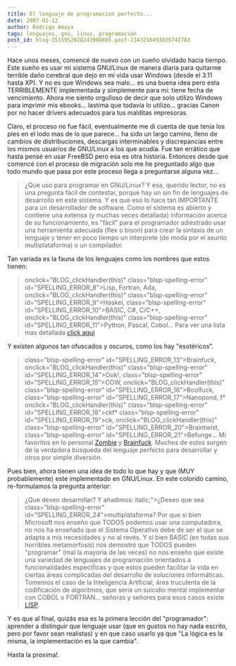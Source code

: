 ```yaml
---
title: El lenguaje de programacion perfecto...
date: 2007-01-12
author: Rodrigo Amaya
tags: lenguajes, gnu, linux, programacion
post_id: blog-3515952828243908885.post-2343216493835742783
---
```


Hace unos meses, comencé de nuevo con un sueño olvidado hacia tiempo. Este sueño es usar mi sistema GNU/Linux de manera diaria para quitarme terrible daño cerebral que dejo en mi vida usar Windows (desde el 3.11 hasta XP). Y no es que Windows sea malo... es una buena idea pero esta TERRIBLEMENTE implementada y simplemente para mi: tiene fecha de vencimiento. Ahora me siento orgulloso de decir que solo utilizo Windows para imprimir mis ebooks... lastima que todavía lo utilizo... gracias Canon por no hacer drivers adecuados para tus malditas impresoras.

Claro, el proceso no fue fácil, eventualmente me di cuenta de que tenia los pies en el lodo mas de lo que parece... ha sido un largo camino, lleno de cambios de distribuciones, descargas interminables y discrepancias entre los mismos usuarios de GNU/Linux a los que acudía. Fue tan errático que hasta pensé en usar FreeBSD pero esa es otra historia. Entonces desde que comencé con el proceso de migración solo me he preguntado algo que todo mundo que pasa por este proceso llega a preguntarse alguna vez...

> ¿Que uso para programar en
> GNU/Linux?
Y esa, querido lector, no es una pregunta fácil de contestar, porque hay un sin fin de lenguajes de desarrollo en este sistema. Y es que eso lo hace tan IMPORTANTE para un desarrollador de software. Como el sistema es abierto y contiene una extensa (y muchas veces detallada) información acerca de su funcionamiento, es "fácil" para el programador adiestrado usar una herramienta adecuada (flex o bison) para crear la sintaxis de un lenguaje y tener en poco tiempo un interprete (de moda por el asunto multiplataforma) o un compilador.

Tan variada es la fauna de los lenguajes como los nombres que estos tienen:

> onclick="BLOG_clickHandler(this)" class="blsp-spelling-error"
> id="SPELLING_ERROR_8">Lisp, Fortran, Ada, onclick="BLOG_clickHandler(this)" class="blsp-spelling-error"
> id="SPELLING_ERROR_9">Haskel, class="blsp-spelling-error" id="SPELLING_ERROR_10">BASIC, C#, C/C++, onclick="BLOG_clickHandler(this)" class="blsp-spelling-error"
> id="SPELLING_ERROR_11">Python, Pascal, Cobol...
Para ver una lista mas detallada [click aquí](http://en.wikipedia.org/wiki/Alphabetical_list_of_programming_languages)

Y existen algunos tan ofuscados y oscuros, como los hay "esotéricos".

> class="blsp-spelling-error" id="SPELLING_ERROR_13">Brainfuck, onclick="BLOG_clickHandler(this)" class="blsp-spelling-error"
> id="SPELLING_ERROR_14">Ook!, class="blsp-spelling-error" id="SPELLING_ERROR_15">COW, onclick="BLOG_clickHandler(this)" class="blsp-spelling-error"
> id="SPELLING_ERROR_16">Boolfuck, class="blsp-spelling-error" id="SPELLING_ERROR_17">Nanopond, f* onclick="BLOG_clickHandler(this)" class="blsp-spelling-error"
> id="SPELLING_ERROR_18">ckf* class="blsp-spelling-error" id="SPELLING_ERROR_19">ck, onclick="BLOG_clickHandler(this)" class="blsp-spelling-error"
> id="SPELLING_ERROR_20">Braintwist, class="blsp-spelling-error"
> id="SPELLING_ERROR_21">Befunge...
Mi favoritos en lo personal [Zombie](http://www.dangermouse.net/esoteric/zombie.html) y [Brainfuck](http://en.wikipedia.org/wiki/Brainfuck). Muchos de estos surgen de la verdadera búsqueda del lenguaje perfecto para desarrollar y otros por simple diversión.

Pues bien, ahora tienen una idea de todo lo que hay y que (MUY probablemente) este implementado en GNU/Linux. En este colorido camino, re-formulamos la pregunta anterior:

> ¿Que deseo
> desarrollar?
> Y añadimos:
> italic;">¿Deseo que sea class="blsp-spelling-error"
> id="SPELLING_ERROR_24">multiplataforma?
Por que si bien Microsoft nos enseño que TODOS podemos usar una computadora, no nos ha enseñado que el Sistema Operativo debe de ser el que se adapta a mis necesidades y no al revés. Y si bien BASIC (en todas sus horribles metamorfosis) nos demostró que TODOS pueden "programar" (mal la mayoría de las veces) no nos enseño que existe una variedad de lenguajes de programación orientados a funcionalidades especificas y que estos pueden facilitar la vida en ciertas áreas complicadas del desarrollo de soluciones informáticas. Tomemos el caso de la Inteligencia Artificial, área truculenta de la codificación de algoritmos, que seria un suicidio mental implementar con COBOL o FORTRAN... señoras y señores para esos casos existe [LISP](http://en.wikipedia.org/wiki/Lisp_programming_language).

Y es que al final, quizás esa es la primera lección del "programador": aprender a distinguir que lenguaje usar (que en gustos no hay nada escrito, pero por favor sean realistas) y en que caso usarlo ya que "La lógica es la misma, la implementación es la que cambia".

Hasta la proxima!.